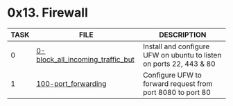 # 0x13. Firewall

|TASK|FILE|DESCRIPTION|
|----|----|-----------|
|0| [0-block_all_incoming_traffic_but](https://github.com/adeniyitobi055/alx-system_engineering-devops/blob/master/0x13-firewall/0-block_all_incoming_traffic_but) | Install and configure UFW on ubuntu to listen on ports 22, 443 & 80|
|1| [100-port_forwarding](https://github.com/adeniyitobi055/alx-system_engineering-devops/blob/master/0x13-firewall/100-port_forwarding)| Configure UFW to forward request from port 8080 to port 80|
